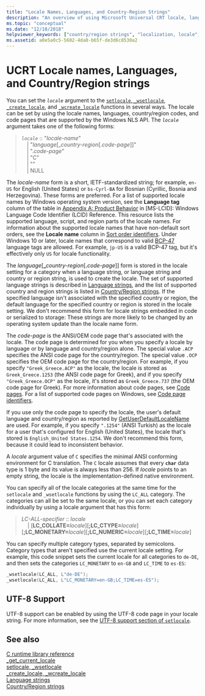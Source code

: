 ```yaml
---
title: "Locale Names, Languages, and Country-Region Strings"
description: "An overview of using Microsoft Universal CRT locale, language, and country and region strings."
ms.topic: "conceptual"
ms.date: "12/10/2018"
helpviewer_keywords: ["country/region strings", "localization, locale", "locales", "setlocale function", "language strings"]
ms.assetid: a0e5a0c5-5602-4da0-b65f-de3d6c8530a2
---
```

# UCRT Locale names, Languages, and Country/Region strings

You can set the *`locale`* argument to the [`setlocale`, `_wsetlocale`](./reference/setlocale-wsetlocale.md), [`_create_locale`](./reference/create-locale-wcreate-locale.md), and [`_wcreate_locale`](./reference/create-locale-wcreate-locale.md) functions in several ways. The locale can be set by using the locale names, languages, country/region codes, and code pages that are supported by the Windows NLS API. The *`locale`* argument takes one of the following forms:

> *`locale`* :: "*locale-name*"\
&emsp;\| "*language*\[_*country-region*\[.*code-page*]]"\
&emsp;\| ".*code-page*"\
&emsp;\| "C"\
&emsp;\| ""\
&emsp;\| NULL

The *locale-name* form is a short, IETF-standardized string; for example, `en-US` for English (United States) or `bs-Cyrl-BA` for Bosnian (Cyrillic, Bosnia and Herzegovina). These forms are preferred. For a list of supported locale names by Windows operating system version, see the **Language tag** column of the table in [Appendix A: Product Behavior](/openspecs/windows_protocols/ms-lcid/a9eac961-e77d-41a6-90a5-ce1a8b0cdb9c) in \[MS-LCID]: Windows Language Code Identifier (LCID) Reference. This resource lists the supported language, script, and region parts of the locale names. For information about the supported locale names that have non-default sort orders, see the **Locale name** column in [Sort order identifiers](/windows/win32/Intl/sort-order-identifiers). Under Windows 10 or later, locale names that correspond to valid [BCP-47](https://tools.ietf.org/html/bcp47) language tags are allowed. For example, `jp-US` is a valid BCP-47 tag, but it's effectively only `US` for locale functionality.

The *language*\[**\_**_country-region_\[__.__*code-page*]] form is stored in the locale setting for a category when a language string, or language string and country or region string, is used to create the locale. The set of supported language strings is described in [Language strings](./language-strings.md), and the list of supported country and region strings is listed in [Country/Region strings](./country-region-strings.md). If the specified language isn't associated with the specified country or region, the default language for the specified country or region is stored in the locale setting. We don't recommend this form for locale strings embedded in code or serialized to storage: These strings are more likely to be changed by an operating system update than the locale name form.

The *code-page* is the ANSI/OEM code page that's associated with the locale. The code page is determined for you when you specify a locale by language or by language and country/region alone. The special value `.ACP` specifies the ANSI code page for the country/region. The special value `.OCP` specifies the OEM code page for the country/region. For example, if you specify `"Greek_Greece.ACP"` as the locale, the locale is stored as `Greek_Greece.1253` (the ANSI code page for Greek), and if you specify `"Greek_Greece.OCP"` as the locale, it's stored as `Greek_Greece.737` (the OEM code page for Greek). For more information about code pages, see [Code pages](./code-pages.md). For a list of supported code pages on Windows, see [Code page identifiers](/windows/win32/Intl/code-page-identifiers).

If you use only the code page to specify the locale, the user's default language and country/region as reported by [GetUserDefaultLocaleName](/windows/win32/api/winnls/nf-winnls-getuserdefaultlocalename) are used. For example, if you specify `".1254"` (ANSI Turkish) as the locale for a user that's configured for English (United States), the locale that's stored is `English_United States.1254`. We don't recommend this form, because it could lead to inconsistent behavior.

A *locale* argument value of `C` specifies the minimal ANSI conforming environment for C translation. The `C` locale assumes that every **`char`** data type is 1 byte and its value is always less than 256. If *locale* points to an empty string, the locale is the implementation-defined native environment.

You can specify all of the locale categories at the same time for the `setlocale` and `_wsetlocale` functions by using the `LC_ALL` category. The categories can all be set to the same locale, or you can set each category individually by using a locale argument that has this form:

> *LC-ALL-specifier* :: *locale*<br/>
&nbsp;&nbsp;&nbsp;&nbsp;\| \[**LC_COLLATE=**_locale_]\[**;LC_CTYPE=**_locale_]\[**;LC_MONETARY=**_locale_]\[**;LC_NUMERIC=**_locale_]\[**;LC_TIME=**_locale_]

You can specify multiple category types, separated by semicolons. Category types that aren't specified use the current locale setting. For example, this code snippet sets the current locale for all categories to `de-DE`, and then sets the categories `LC_MONETARY` to `en-GB` and `LC_TIME` to `es-ES`:

```C
_wsetlocale(LC_ALL, L"de-DE");
_wsetlocale(LC_ALL, L"LC_MONETARY=en-GB;LC_TIME=es-ES");
```

## UTF-8 Support

UTF-8 support can be enabled by using the UTF-8 code page in your locale string. For more information, see the [UTF-8 support section of `setlocale`](./reference/setlocale-wsetlocale.md#utf-8-support).

## See also

[C runtime library reference](./c-run-time-library-reference.md)\
[_get_current_locale](./reference/get-current-locale.md)\
[setlocale, _wsetlocale](./reference/setlocale-wsetlocale.md)\
[_create_locale, _wcreate_locale](./reference/create-locale-wcreate-locale.md)\
[Language strings](./language-strings.md)\
[Country/Region strings](./country-region-strings.md)
